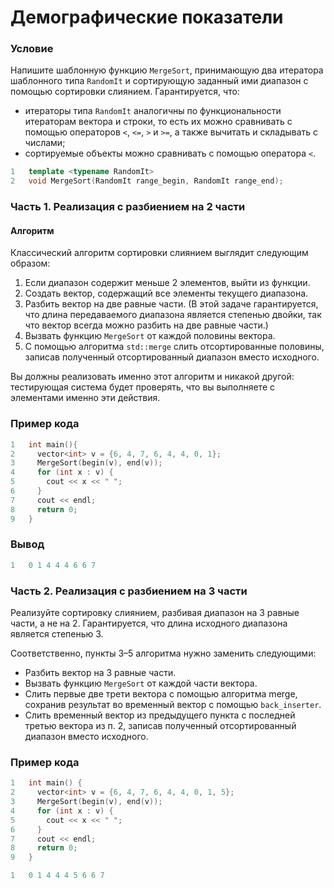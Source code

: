 # Демографические показатели

### Условие
 
Напишите шаблонную функцию `MergeSort`, принимающую два итератора шаблонного типа `RandomIt` и сортирующую заданный ими диапазон с помощью сортировки слиянием. Гарантируется, что:

* итераторы типа `RandomIt` аналогичны по функциональности итераторам вектора и строки, то есть их можно сравнивать с помощью операторов `<`, `<=`, `>` и `>=`, а также вычитать и складывать с числами;
* сортируемые объекты можно сравнивать с помощью оператора `<`.

```c++
1   template <typename RandomIt>
2   void MergeSort(RandomIt range_begin, RandomIt range_end);
```

### Часть 1. Реализация с разбиением на 2 части

#### Алгоритм

Классический алгоритм сортировки слиянием выглядит следующим образом:

1) Если диапазон содержит меньше 2 элементов, выйти из функции.
2) Создать вектор, содержащий все элементы текущего диапазона.
3) Разбить вектор на две равные части. (В этой задаче гарантируется, что длина передаваемого диапазона является степенью двойки, так что вектор всегда можно разбить на две равные части.)
4) Вызвать функцию `MergeSort` от каждой половины вектора.
5) С помощью алгоритма `std::merge` слить отсортированные половины, записав полученный отсортированный диапазон вместо исходного.

Вы должны реализовать именно этот алгоритм и никакой другой: тестирующая система будет проверять, что вы выполняете с элементами именно эти действия.

### Пример кода

```c++
1   int main(){
2     vector<int> v = {6, 4, 7, 6, 4, 4, 0, 1};
3     MergeSort(begin(v), end(v));
4     for (int x : v) {
5       cout << x << " ";
6     }
7     cout << endl;
8     return 0;
9   }
```

### Вывод

```objectivec
1   0 1 4 4 4 6 6 7
```

### Часть 2. Реализация с разбиением на 3 части

Реализуйте сортировку слиянием, разбивая диапазон на 3 равные части, а не на 2. Гарантируется, что длина исходного диапазона является степенью 3.

Соответственно, пункты 3–5 алгоритма нужно заменить следующими:

* Разбить вектор на 3 равные части.
* Вызвать функцию `MergeSort` от каждой части вектора.
* Слить первые две трети вектора с помощью алгоритма merge, сохранив результат во временный вектор с помощью `back_inserter`.
* Слить временный вектор из предыдущего пункта с последней третью вектора из п. 2, записав полученный отсортированный диапазон вместо исходного.

### Пример кода

```c++
1   int main() {
2     vector<int> v = {6, 4, 7, 6, 4, 4, 0, 1, 5};
3     MergeSort(begin(v), end(v));
4     for (int x : v) {
5       cout << x << " ";
6     }
7     cout << endl;
8     return 0;
9   }
```

```objectivec
1   0 1 4 4 4 5 6 6 7
```